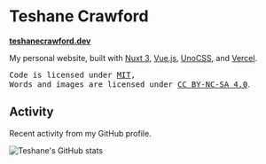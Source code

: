 # Teshane Crawford

**[teshanecrawford.dev](https://teshanecrawford.dev)**

My personal website, built with [Nuxt 3](https://nuxt.com/), [Vue.js](https://vuejs.org/), [UnoCSS](https://unocss.dev), and [Vercel](https://www.vercel.com/).
<br>

<samp>Code is licensed under <a href='./LICENSE'>MIT</a>,<br> Words and images are licensed under <a href='https://creativecommons.org/licenses/by-nc-sa/4.0/'>CC BY-NC-SA 4.0</a></samp>.

## Activity

Recent activity from my GitHub profile.

![Teshane's GitHub stats](https://github-readme-stats.vercel.app/api?username=teshanecrawford&count_private=true&show_icons=true&theme=light)

